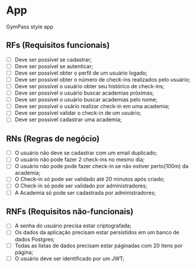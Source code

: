 # App

GymPass style app

## RFs (Requisitos funcionais)

- [ ] Deve ser possível se cadastrar;
- [ ] Deve ser possível se autenticar;
- [ ] Deve ser possível obter o perfil de um usuário logado;
- [ ] Deve ser possível obter o número de check-ins realizados pelo usuário;
- [ ] Deve ser possível o usuário obter seu histórico de check-ins;
- [ ] Deve ser possível o usuário buscar academias próximas;
- [ ] Deve ser possível o usuário buscar academias pelo nome;
- [ ] Deve ser possível o usário realizar check-in em uma academia;
- [ ] Deve ser possível validar o check-in de um usuário;
- [ ] Deve ser possível cadastrar uma academia;

## RNs (Regras de negócio)

- [ ] O usuário não deve se cadastrar com um email duplicado;
- [ ] O usuário não pode fazer 2 check-ins no mesmo dia;
- [ ] O usuário não pode pode fazer check-in se não estiver perto(100m) da academia;
- [ ] O Check-in só pode ser validado até 20 minutos após criado;
- [ ] O Check-in só pode ser validado por administradores;
- [ ] A Academia só pode ser cadastrada por administradores;

## RNFs (Requisitos não-funcionais)

- [ ] A senha do usuário precisa estar criptografada;
- [ ] Os dados da aplicação precisam estar persistidos em um banco de dados Postgres;
- [ ] Todas as listas de dados precisam estar páginadas com 20 itens por página;
- [ ] O usuário deve ser identificado por um JWT;